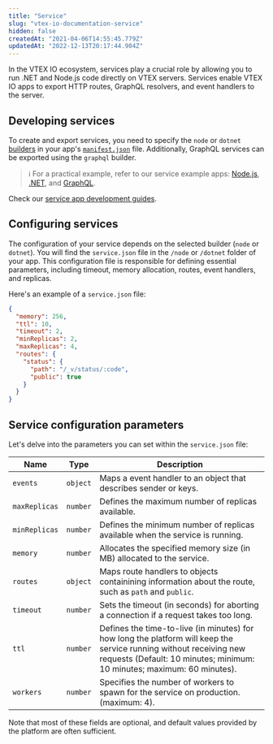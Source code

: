 ```yaml
---
title: "Service"
slug: "vtex-io-documentation-service"
hidden: false
createdAt: "2021-04-06T14:55:45.779Z"
updatedAt: "2022-12-13T20:17:44.904Z"
---
```


In the VTEX IO ecosystem, services play a crucial role by allowing you to run .NET and Node.js code directly on VTEX servers. Services enable VTEX IO apps to export HTTP routes, GraphQL resolvers, and event handlers to the server.

## Developing services

To create and export services, you need to specify the `node` or `dotnet` [builders](https://developers.vtex.com/docs/guides/vtex-io-documentation-builders) in your app's [`manifest.json`](https://developers.vtex.com/docs/guides/vtex-io-documentation-manifest) file. Additionally, GraphQL services can be exported using the `graphql` builder.

> ℹ️ For a practical example, refer to our service example apps: [Node.js](https://github.com/vtex-apps/service-example), [.NET](https://github.com/vtex-apps/service-example-dotnet), and [GraphQL](https://github.com/vtex-apps/graphql-example).

Check our [service app development guides](https://developers.vtex.com/docs/guides/vtex-io-documentation-developing-service-configuration-apps).

## Configuring services

The configuration of your service depends on the selected builder  (`node` or `dotnet`). You will find the `service.json` file in the `/node` or `/dotnet` folder of your app. This configuration file is responsible for defining essential parameters, including timeout, memory allocation, routes, event handlers, and replicas.

Here's an example of a `service.json` file:

```json
{
  "memory": 256,
  "ttl": 10,
  "timeout": 2,
  "minReplicas": 2,
  "maxReplicas": 4,
  "routes": {
    "status": {
      "path": "/_v/status/:code",
      "public": true
    }
  }
}
```

## Service configuration parameters

Let's delve into the parameters you can set within the `service.json` file:

|Name  |Type  |Description  |
|--|--| -- |
|`events` | `object` |Maps a event handler to an object that describes sender or keys.|
|`maxReplicas` | `number` |Defines the maximum number of replicas available.|
|`minReplicas` | `number` |Defines the minimum number of replicas available when the service is running. |
|`memory` |`number`  |Allocates the specified memory size (in MB) allocated to the service.|
|`routes` | `object` |Maps route handlers to objects containining information about the route, such as `path` and `public`.|
|`timeout` | `number` |Sets the timeout (in seconds) for aborting a connection if a request takes too long.|
|`ttl` | `number` | Defines the time-to-live (in minutes) for how long the platform will keep the service running without receiving new requests (Default: 10 minutes; minimum: 10 minutes; maximum: 60 minutes).|
|`workers` | `number` |Specifies the number of workers to spawn for the service on production. (maximum: 4). |

Note that most of these fields are optional, and default values provided by the platform are often sufficient.
